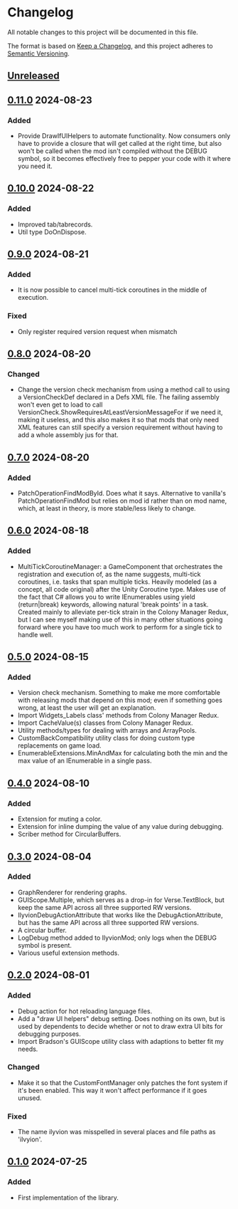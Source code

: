 # Changelog

All notable changes to this project will be documented in this file.

The format is based on [Keep a Changelog](https://keepachangelog.com/en/1.0.0/),
and this project adheres to [Semantic Versioning](https://semver.org/spec/v2.0.0.html).

## [Unreleased]

## [0.11.0] 2024-08-23

### Added

-   Provide DrawIfUIHelpers to automate functionality. Now consumers only have to provide a closure that will get called at the right time, but also won't be called when the mod isn't compiled without the DEBUG symbol, so it becomes effectively free to pepper your code with it where you need it.

## [0.10.0] 2024-08-22

### Added

-   Improved tab/tabrecords.
-   Util type DoOnDispose.

## [0.9.0] 2024-08-21

### Added

-   It is now possible to cancel multi-tick coroutines in the middle of execution.

### Fixed

-   Only register required version request when mismatch

## [0.8.0] 2024-08-20

### Changed

-   Change the version check mechanism from using a method call to using a VersionCheckDef declared in a Defs XML file. The failing assembly won't even get to load to call VersionCheck.ShowRequiresAtLeastVersionMessageFor if we need it, making it useless, and this also makes it so that mods that only need XML features can still specify a version requirement without having to add a whole assembly jus for that.

## [0.7.0] 2024-08-20

### Added

-   PatchOperationFindModById. Does what it says. Alternative to vanilla's PatchOperationFindMod but relies on mod id rather than on mod name, which, at least in theory, is more stable/less likely to change.

## [0.6.0] 2024-08-18

### Added

-   MultiTickCoroutineManager: a GameComponent that orchestrates the registration and execution of, as the name suggests, multi-tick coroutines, i.e. tasks that span multiple ticks. Heavily modeled (as a concept, all code original) after the Unity Coroutine type. Makes use of the fact that C# allows you to write IEnumerables using yield (return|break) keywords, allowing natural 'break points' in a task. Created mainly to alleviate per-tick strain in the Colony Manager Redux, but I can see myself making use of this in many other situations going forward where you have too much work to perform for a single tick to handle well.

## [0.5.0] 2024-08-15

### Added

-   Version check mechanism. Something to make me more comfortable with releasing mods that depend on this mod; even if something goes wrong, at least the user will get an explanation.
-   Import Widgets_Labels class' methods from Colony Manager Redux.
-   Import CacheValue(s) classes from Colony Manager Redux.
-   Utility methods/types for dealing with arrays and ArrayPools.
-   CustomBackCompatibility utility class for doing custom type replacements on game load.
-   EnumerableExtensions.MinAndMax for calculating both the min and the max value of an IEnumerable in a single pass.

## [0.4.0] 2024-08-10

### Added

-   Extension for muting a color.
-   Extension for inline dumping the value of any value during debugging.
-   Scriber method for CircularBuffers.

## [0.3.0] 2024-08-04

### Added

-   GraphRenderer for rendering graphs.
-   GUIScope.Multiple, which serves as a drop-in for Verse.TextBlock, but keep the same API across all three supported RW versions.
-   IlyvionDebugActionAttribute that works like the DebugActionAttribute, but has the same API across all three supported RW versions.
-   A circular buffer.
-   LogDebug method added to IlyvionMod; only logs when the DEBUG symbol is present.
-   Various useful extension methods.

## [0.2.0] 2024-08-01

### Added

-   Debug action for hot reloading language files.
-   Add a "draw UI helpers" debug setting. Does nothing on its own, but is used by dependents to decide whether or not to draw extra UI bits for debugging purposes.
-   Import Bradson's GUIScope utility class with adaptions to better fit my needs.

### Changed

-   Make it so that the CustomFontManager only patches the font system if it's been enabled. This way it won't affect performance if it goes unused.

### Fixed

-   The name ilyvion was misspelled in several places and file paths as 'ilvyion'.

## [0.1.0] 2024-07-25

### Added

-   First implementation of the library.

[Unreleased]: https://github.com/ilyvion/ilyvion-laboratory/compare/v0.11.0...HEAD
[0.11.0]: https://github.com/ilyvion/ilyvion-laboratory/compare/v0.10.0...v0.11.0
[0.10.0]: https://github.com/ilyvion/ilyvion-laboratory/compare/v0.9.0...v0.10.0
[0.9.0]: https://github.com/ilyvion/ilyvion-laboratory/compare/v0.8.0...v0.9.0
[0.8.0]: https://github.com/ilyvion/ilyvion-laboratory/compare/v0.7.0...v0.8.0
[0.7.0]: https://github.com/ilyvion/ilyvion-laboratory/compare/v0.6.0...v0.7.0
[0.6.0]: https://github.com/ilyvion/ilyvion-laboratory/compare/v0.5.0...v0.6.0
[0.5.0]: https://github.com/ilyvion/ilyvion-laboratory/compare/v0.4.0...v0.5.0
[0.4.0]: https://github.com/ilyvion/ilyvion-laboratory/compare/v0.3.0...v0.4.0
[0.3.0]: https://github.com/ilyvion/ilyvion-laboratory/compare/v0.2.0...v0.3.0
[0.2.0]: https://github.com/ilyvion/ilyvion-laboratory/compare/v0.1.0...v0.2.0
[0.1.0]: https://github.com/ilyvion/ilyvion-laboratory/releases/tag/v0.1.0
